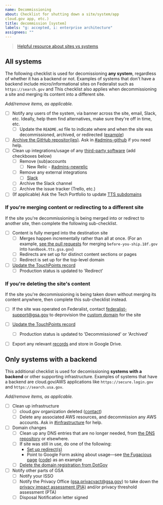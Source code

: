 ```yaml
---
name: Decommissioning
about: Checklist for shutting down a site/system/app
cloud.gov app, etc.)
title: decommission [system]
labels: "g: accepted, i: enterprise architecture"
assignees: ""
---
```


> [Helpful resource about sites vs systems](https://docs.google.com/document/d/1chNbOfxs2vLGSUuIPtWZregaUeT-ruLc8EufEzt9GZk/edit)

## All systems

The following checklist is used for decomissioning **any system**, regardless of
whether it has a backend or not. Examples of systems that don't have a backend
include micro/informational sites on Federalist such as `https://search.gov` and
This checklist also applies when decommissioning a site and merging its content
into a different site.

_Add/remove items, as applicable._

- [ ] Notify any users of the system, via banner across the site, email, Slack, etc. Ideally, help them find alternatives, make sure they're off in time, etc.
  - [ ] Update the `README.md` file to indicate where and when the site was
  decommissioned, archived, or redirected ([example](https://github.com/18F/before-you-ship#readme))
- [ ] [Archive the GitHub repositor(ies)](https://help.github.com/articles/archiving-repositories/). Ask in [#admins-github](https://gsa-tts.slack.com/messages/admins-github) if you need help.
- [ ] Clean up integrations/usage of any [third-party software](https://docs.google.com/spreadsheets/d/12pfcEIEXaJTjIKex-3wnI89erIvgKf9B_XpGkDl6qsM/edit#gid=0) (add checkboxes below)
  - [ ] Remove (sub)accounts
    - [ ] New Relic - [#admins-newrelic](https://gsa-tts.slack.com/messages/admins-newrelic)
  - [ ] Remove any external integrations
    - [ ] [Slack](https://handbook.tts.gsa.gov/slack/#integrations)
  - [ ] Archive the Slack channel
  - [ ] Archive the issue tracker (Trello, etc.)
- [ ] (If applicable) Ask the Tech Portfolio to update [TTS subdomains](https://docs.google.com/spreadsheets/d/12pfcEIEXaJTjIKex-3wnI89erIvgKf9B_XpGkDl6qsM/edit#gid=1884617968)

### If you're merging content or redirecting to a different site

If the site you're decommissioning is being merged into or redirect to another site, then
complete the following sub-checklist.

- [ ] Content is fully merged into the destination site
  - [ ] Merges happen incrementally rather than all at once. (For an example,
    [see the pull requests](https://github.com/18F/handbook/pulls?q=is%3Apr+bys+is%3Aclosed) for merging `before-you-ship.18f.gov` into
    `handbook.tts.gsa.gov`)
  - [ ] Redirects are set up for distinct content sections or pages 
  - [ ] Redirect is set up for the top-level domain
- [ ] [Update the TouchPoints record](https://touchpoints.app.cloud.gov/admin/websites)
  - [ ] Production status is updated to 'Redirect'

### If you're deleting the site's content

If the site you're decommissioning is being taken down without merging its
content anywhere, then complete this sub-checklist instead.

 - [ ] If the site was operated on Federalist, contact [federalist-support@gsa.gov](mailto:federalist-support@gsa.gov) to deprovision the [custom domain](https://cloud.gov/docs/management/custom-domains/) for the site
- [ ] [Update the TouchPoints record](https://touchpoints.app.cloud.gov/admin/websites)
  - [ ] Production status is updated to 'Decommissioned' or 'Archived'
- [ ] Export any relevant [records](https://handbook.tts.gsa.gov/records-management/) and store in Google Drive.


## Only systems with a backend

This additional checklist is used for decomissioning **systems with a backend** or other
supporting infrastructure. Examples of systems that have a backend are
cloud.gov/AWS applications like `https://secure.login.gov` and `https://search.usa.gov`.

_Add/remove items, as applicable._

- [ ] Clean up infrastructure
  - [ ] cloud.gov organization deleted ([contact](https://cloud.gov/contact/))
  - [ ] Delete any associated AWS resources, and decommission any AWS accounts. Ask in [#infrastructure](https://gsa-tts.slack.com/messages/infrastructure) for help.
- [ ] Domain changes
  - [ ] Clean up any DNS entries that are no longer needed, from [the DNS repository](https://github.com/18F/dns) or elsewhere.
  - [ ] If site was still in use, do one of the following:
    - [Set up redirect(s)](https://github.com/18F/pages-redirects#domain-redirects)
    - Point to Google Form asking about usage—see [the Fugacious page](https://fugacious.18f.gov/) ([code](https://github.com/18F/fugacious-landing)) as an example
  - [ ] [Delete the domain registration from DotGov](https://home.dotgov.gov/management/#how-do-i-delete-my-domain)

- [ ] Notify other parts of GSA
  - [ ] Notify your ISSO
  - [ ] Notify the Privacy Office ([gsa.privacyact@gsa.gov](mailto:gsa.privacyact@gsa.gov)) to take down the [privacy impact assessment (PIA)](https://www.gsa.gov/reference/gsa-privacy-program/privacy-impact-assessments-pia) and/or privacy threshold assessment (PTA)
  - [ ] Disposal Notification letter signed
